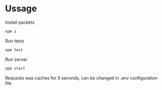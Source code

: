 # Ussage
Install packets
```sh
npm i
```
Run tests
```sh
npm test
```
Run server
```sh
npm start
```

Requests was caches for 5 seconds, can be changed in .env configuration file